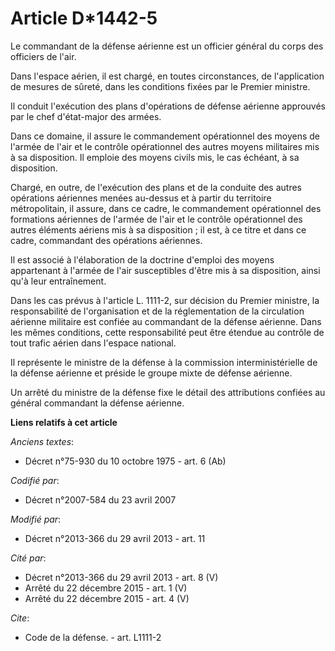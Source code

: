 # Article D*1442-5

Le commandant de la défense aérienne est un officier général du corps des officiers de l'air. 

Dans l'espace aérien, il est chargé, en toutes circonstances, de l'application de mesures de sûreté, dans les conditions
fixées par le Premier ministre. 

Il conduit l'exécution des plans d'opérations de défense aérienne approuvés par le chef d'état-major des armées. 

Dans ce domaine, il assure le commandement opérationnel des moyens de l'armée de l'air et le contrôle opérationnel des autres
moyens militaires mis à sa disposition. Il emploie des moyens civils mis, le cas échéant, à sa disposition. 

Chargé, en outre, de l'exécution des plans et de la conduite des autres opérations aériennes menées au-dessus et à partir du
territoire métropolitain, il assure, dans ce cadre, le commandement opérationnel des formations aériennes de l'armée de l'air
et le contrôle opérationnel des autres éléments aériens mis à sa disposition ; il est, à ce titre et dans ce cadre,
commandant des opérations aériennes. 

Il est associé à l'élaboration de la doctrine d'emploi des moyens appartenant à l'armée de l'air susceptibles d'être mis à sa
disposition, ainsi qu'à leur entraînement. 

Dans les cas prévus à l'article L. 1111-2, sur décision du Premier ministre, la responsabilité de l'organisation et de la
réglementation de la circulation aérienne militaire est confiée au commandant de la défense aérienne. Dans les mêmes
conditions, cette responsabilité peut être étendue au contrôle de tout trafic aérien dans l'espace national. 

Il représente le ministre de la défense à la commission interministérielle de la défense aérienne et préside le groupe mixte
de défense aérienne. 

Un arrêté du ministre de la défense fixe le détail des attributions confiées au général commandant la défense aérienne.

**Liens relatifs à cet article**

_Anciens textes_:

  - Décret n°75-930 du 10 octobre 1975 - art. 6 (Ab)

_Codifié par_:

  - Décret n°2007-584 du 23 avril 2007

_Modifié par_:

  - Décret n°2013-366 du 29 avril 2013 - art. 11

_Cité par_:

  - Décret n°2013-366 du 29 avril 2013 - art. 8 (V)
  - Arrêté du 22 décembre 2015 - art. 1 (V)
  - Arrêté du 22 décembre 2015 - art. 4 (V)

_Cite_:

  - Code de la défense. - art. L1111-2
